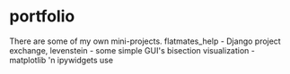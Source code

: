 # portfolio
There are some of my own mini-projects.
flatmates_help - Django project
exchange, levenstein - some simple GUI's
bisection visualization - matplotlib 'n ipywidgets use
